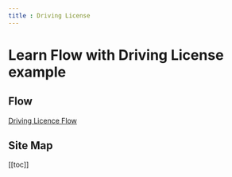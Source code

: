 ```yaml
---
title : Driving License
---
```



#   Learn Flow with Driving License example

##  Flow   


[Driving Licence Flow](driving-license)

##  Site Map

[[toc]]

